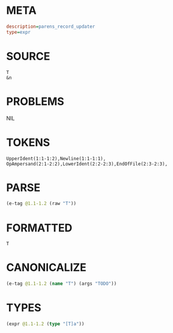 # META
~~~ini
description=parens_record_updater
type=expr
~~~
# SOURCE
~~~roc
T
&n
~~~
# PROBLEMS
NIL
# TOKENS
~~~zig
UpperIdent(1:1-1:2),Newline(1:1-1:1),
OpAmpersand(2:1-2:2),LowerIdent(2:2-2:3),EndOfFile(2:3-2:3),
~~~
# PARSE
~~~clojure
(e-tag @1.1-1.2 (raw "T"))
~~~
# FORMATTED
~~~roc
T
~~~
# CANONICALIZE
~~~clojure
(e-tag @1.1-1.2 (name "T") (args "TODO"))
~~~
# TYPES
~~~clojure
(expr @1.1-1.2 (type "[T]a"))
~~~
